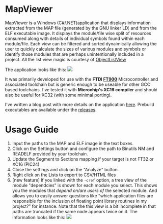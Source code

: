 # MapViewer
MapViewer is a Windows (C#/.NET)application that displays information extracted from the MAP file (generated by the GNU linker LD) and from the ELF executable image. It displays the module/file wise split of resources consumed along with details of individual symbols found within each module/file. Each view can be filtered and sorted dynaimically allowing the user to quickly calculate the sizes of various modules and symbols or identify those modules that are perhaps unintentionally included in a project. All the list view magic is courtesy of [ObjectListView](http://objectlistview.sourceforge.net/cs/index.html)

The application looks like this:
![](http://imgur.com/8u7qsK7.png)

It was primarily developed for use with the **FTDI [FT900](http://www.ftdichip.com/MCU.html)** Microcontroller and associated toolchain but is generic enough to be useable for other GCC based toolchains. I've tested it with **Microchip's XC16 compiler** and should also be useful for XC32 (with some minimal porting).

I've written a blog post with more details on the application [here](http://www.embeddedrelated.com/showarticle/900.php).
Prebuild executables are available under the [releases](https://github.com/govind-mukundan/MapViewer/releases).

# Usage Guide
1. Input the paths to the MAP and ELF image in the text boxes.
2. Click on the Settings button and configure the path to Binutils NM and READELF provided by your toolchain.
3. Update the Segment to Sections mapping if your target is not FT32 or XC16 (PIC24)
4. Close the settings and click on the "Analyze" button. 
5. Right click on the Lists to export to CSV/HTML files
6. [new feature] If you linked with the `-cref` option, a tree view of the module "dependcies" is shown for each module you select. 
This shows you the modules that *depend on/are users of* the selected module. And allows you to easily answer questions like "which application files are responsible for the inclusion of floating point library routines in my project?" for instance. Note that the this view is a bit incomplete in that paths are truncated if the same node appears twice on it. The information looks like this:
![](https://i.imgur.com/i3CP5Gi.png)


